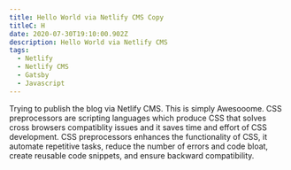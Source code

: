 ```yaml
---
title: Hello World via Netlify CMS Copy
titleC: H
date: 2020-07-30T19:10:00.902Z
description: Hello World via Netlify CMS
tags:
  - Netlify
  - Netlify CMS
  - Gatsby
  - Javascript
---
```

Trying to publish the blog via Netlify CMS. This is simply Awesooome. CSS preprocessors are scripting languages which produce CSS that solves cross browsers compatiblity issues and it saves time and effort of CSS development. CSS preprocessors enhances the functionality of CSS, it automate repetitive tasks, reduce the number of errors and code bloat, create reusable code snippets, and ensure backward compatibility.
